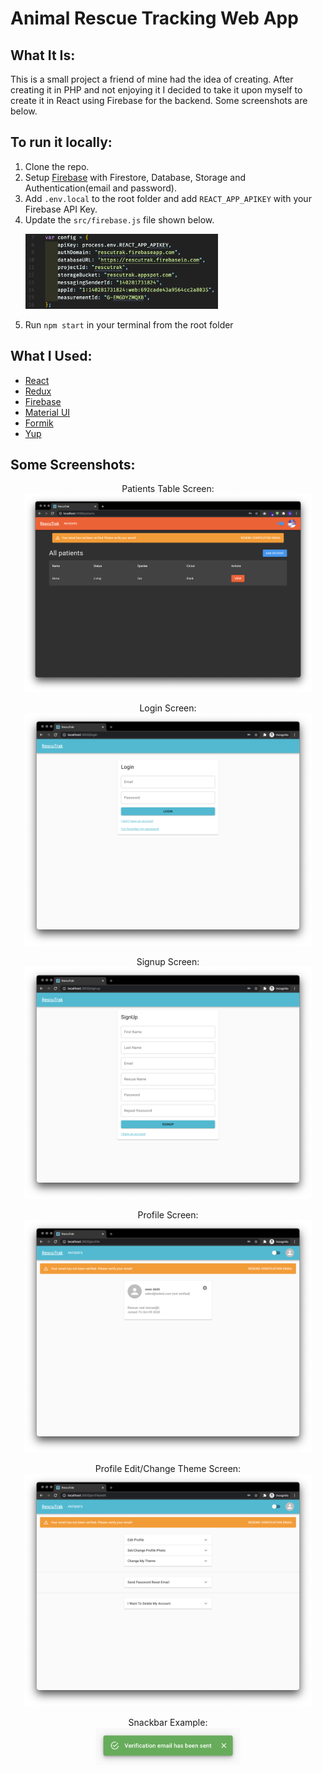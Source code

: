 # Animal Rescue Tracking Web App

## What It Is:

This is a small project a friend of mine had the idea of creating. After creating it in PHP and not enjoying it I decided to take it upon myself to create it in React using Firebase for the backend. Some screenshots are below.

## To run it locally:

1. Clone the repo.
2. Setup [Firebase](https://firebase.google.com/) with Firestore, Database, Storage and Authentication(email and password).
3. Add `.env.local` to the root folder and add `REACT_APP_APIKEY` with your Firebase API Key.
4. Update the `src/firebase.js` file shown below.
   <p><img src="./images/firebasejs.png" height="120px"/></p>
5. Run `npm start` in your terminal from the root folder

## What I Used:

- [React](https://reactjs.org/)
- [Redux](https://redux.js.org/)
- [Firebase](https://firebase.google.com/)
- [Material UI](https://material-ui.com/)
- [Formik](https://formik.org/)
- [Yup](https://github.com/jquense/yup)

## Some Screenshots:

<p align="center">
	Patients Table Screen:
	<br />
	<img src="./images/patients.png" width="460px" />
</p>

<p align="center">
	Login Screen:
	<br />
	<img src="./images/login.png" width="460px" />
</p>

<p align="center">
	Signup Screen:
	<br />
	<img src="./images/signUp.png" width="460px" />
</p>

<p align="center">
	Profile Screen:
	<br />
	<img src="./images/profile.png" width="460px" />
</p>

<p align="center">
	Profile Edit/Change Theme Screen:
	<br />
	<img src="./images/profileEdit.png" width="460px" />
</p>

<p align="center">
	Snackbar Example:
	<br />
	<img src="./images/snackbarExample.png" height="60px" />
</p>